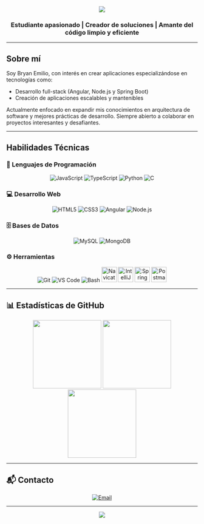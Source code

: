 <div align="center">
  <img src="https://capsule-render.vercel.app/api?type=waving&color=0:00c6ff,100:0072ff&height=120&section=header&text=¡Hola!%20Soy%20Bryan%20Emilio%20👋&fontColor=ffffff&fontSize=40&fontAlignY=35&desc=Desarrollador%20de%20Software%20%7C%20Innovador%20Tecnológico&descAlignY=60&animation=fadeIn" />
</div>

<h3 align="center">Estudiante apasionado | Creador de soluciones | Amante del código limpio y eficiente</h3>

---

## Sobre mí

Soy Bryan Emilio, con interés en crear aplicaciones especializándose en tecnologías como:

- Desarrollo full-stack (Angular, Node.js y Spring Boot)
- Creación de aplicaciones escalables y mantenibles

Actualmente enfocado en expandir mis conocimientos en arquitectura de software y mejores prácticas de desarrollo. Siempre abierto a colaborar en proyectos interesantes y desafiantes.

---

## Habilidades Técnicas

### 🧠 Lenguajes de Programación
<div align="center">
  <img src=" https://cdn.simpleicons.org/javascript/d7bca1?size=40" alt="JavaScript" />
  <img src=" https://cdn.simpleicons.org/typescript/007acc?size=40" alt="TypeScript" />
  <img src=" https://cdn.simpleicons.org/python/3776AB?size=40" alt="Python" />
  <img src=" https://cdn.simpleicons.org/c/00599C?size=40" alt="C" />
</div>

### 💻 Desarrollo Web
<div align="center">
  <img src=" https://cdn.simpleicons.org/html5/E34F26?size=40" alt="HTML5" />
  <img src=" https://cdn.simpleicons.org/css3/1572B6?size=40" alt="CSS3" />
  <img src=" https://cdn.simpleicons.org/angularjs/E23237?size=40" alt="Angular" />
  <img src=" https://cdn.simpleicons.org/nodejs/339933?size=40" alt="Node.js" />
</div>

### 🗄️ Bases de Datos
<div align="center">
  <img src=" https://cdn.simpleicons.org/mysql/4479A1?size=40" alt="MySQL" />
  <img src=" https://cdn.simpleicons.org/mongodb/47A248?size=40" alt="MongoDB" />
</div>

### ⚙️ Herramientas
<div align="center">
  <img src=" https://cdn.simpleicons.org/git/F05032?size=40" alt="Git" />
  <img src=" https://cdn.simpleicons.org/vscode/007ACC?size=40" alt="VS Code" />
  <img src=" https://cdn.simpleicons.org/bash/198D65?size=40" alt="Bash" />
  <img src=" https://navicat-distributor.in.th/wp-content/uploads/2024/07/navicat-premium-logo.png " alt="Navicat" width="40" height="40"/>
  <img src="https://testingbaires.com/wp-content/uploads/2020/03/intellij-idea_logo_300x300.png " alt="IntelliJ IDEA" width="40" height="40"/>
  <img src="https://juanmanuellopezduran.wordpress.com/wp-content/uploads/2020/06/spring-boot-ok.png " alt="Spring Boot" width="40" height="40"/>
  <img src="https://www.svgrepo.com/show/354202/postman-icon.svg " alt="Postman" width="40" height="40"/>
</div>

---

## 📊 Estadísticas de GitHub

<div align="center">
  <img height="180em" src="https://github-readme-stats.vercel.app/api?username=BryanArredon&show_icons=true&theme=radical&include_all_commits=true&count_private=true&hide_border=true"/>
  <img height="180em" src=" https://github-readme-stats.vercel.app/api/top-langs/?username=BryanArredon&layout=compact&langs_count=8&theme=radical&hide_border=true"/>
  <img height="180em" src=" https://github-readme-streak-stats.herokuapp.com/?user=BryanArredon&theme=radical&hide_border=true"/>
</div>

---

## 📬 Contacto

<div align="center">
  <a href="mailto:bryan.e.arredondo@gmail.com">
    <img src=" https://img.shields.io/badge/Email-D14836?style=for-the-badge&logo=gmail&logoColor=white" alt="Email"/>
  </a>
</div>

---

<div align="center">
  <img src=" https://readme-typing-svg.herokuapp.com ?font=Fira+Code&duration=3000&pause=1000&color=00FFFF&center=true&width=435&lines=¡Gracias+por+visitar+mi+perfil!;Código+limpio%2C+soluciones+eficientes.;Aprendiendo%2C+creando%2C+innovando...;Open+to+collaborate+%F0%9F%91%8B" />
</div>
